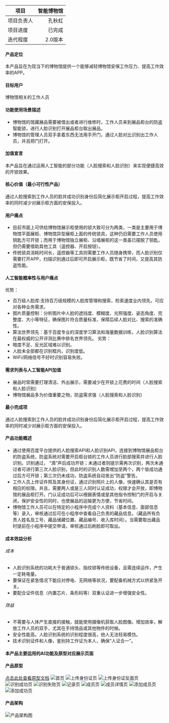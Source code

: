  | 项目  | 智能博物馆|  
 | --------   | -----:   | 
 | 项目负责人       | 孔秋虹      |
 | 项目进度       | 已完成     |
 | 迭代程度       | 2.0版本      |

####  产品定位
本产品旨在为现当下的博物馆提供一个能够减轻博物馆安保工作压力、提高工作效率的APP。
####  目标用户
博物馆相关的工作人员
####  功能使用场景描述
- 博物馆的馆藏展品需要被借出或者进行维修时，工作人员来到展品柜台的防盗智能锁，进行人脸识别打开展品柜台取出展品。
- 博物馆的管理人员双手拿着东西无法用手开门，通过人脸对比识别出工作人员，并且把门打开。
####  加值宣言
本产品旨在通过运用人工智能的部分功能（人脸搜索和人脸识别）来实现便捷高效的开锁效果。
####  核心价值（最小可行性产品）
通过人脸搜索到工作人员的脸并成功识别身份后简化展示柜开启过程，提高工作效率的同时减少对展示柜方面的安保投入。
####  用户痛点
- 目前市面上可供给博物馆展示柜使用的锁大致可分为两类，一类是主要用于博物馆平面展柜、博物馆异型展柜上面的传统锁具，这种仍旧需要工作人员使用钥匙方可开锁；而用于博物馆独立展柜、沿墙展柜的这一类虽已摆脱了钥匙，但仍需要借助其他工具（遥控器、开启按钮）。
- 传统锁具消耗时间长，遥控器等工具则需要工作人员随身携带，而人脸识别仅需要打开APP，扫描识别通过后即可开启展示柜，既节省了时间，又提高其防盗性能。
####  人工智能概率性与用户痛点
优势：
- 百万级人脸库:支持百万级规模的人脸库管理和搜索，检索速度业内领先，可应对各种业务需求。
- 图片质量控制：分析图片中人脸的遮挡度、模糊度、光照强度、姿态角度、完整度、大小等特征，确保图片符合质量标准，保障后续人脸对比、搜索的准确性。
- 算法世界领先：基于百度专业的深度学习算法和海量数据训练，人脸识别算法在最权威的公开评测比赛中排名世界领先。
劣势：
- 暗度不足、反光区域难以识别。
- 人脸未全部都在识别框内，识别度低。
- WiFi/网络信号不好时识别容易失败。
####  需求列表与人工智能API加值
- 展品时常需要打理清洁、外出展示，需要减少在开锁上花费的时间（人脸搜索和人脸识别）
- 博物馆展品多为价值重要之物，防盗需求强（人脸搜索和人脸识别）
####  最小完成项
通过人脸搜索到工作人员的脸并成功识别身份后简化展示柜开启过程，提高工作效率的同时减少对展示柜方面的安保投入。
####  产品功能概述
- 通过使用百度平台提供的人脸搜索API和人脸识别API，连接到博物馆展品柜台的防盗系统，防盗系统对需要开启柜台锁的工作人员进行脸部搜索并进行人脸识别。识别通过， “滴”声后成功开锁；未通过者则提示需再次识别，两次未通过者可进行第三次人脸识别，但此时的识别人数需增加至两个，两个皆成功通过后方可开锁；第三次仍未成功，防盗系统自动发出“防盗”警告。
- 工作人员上传证件照及其身份证，通过识别照片上的人像，快速确认其是否有相应的权限。并且，需要两人或是三人同时认证成功，权限才会开放，即博物馆的展品柜打开。门认证成功后可以根据表情或是其他指令控制门的开启与关闭，保护安全性的同时，也使展品的运输更为方便，节省时间。
- 博物馆工作人员可以在特定的小程序中完成个人资料（基本信息、面部信息等）录入，审核通过后可在小程序中查看自己负责的藏品信息。（藏品所有负责人姓名及工号、藏品储藏位置、藏品编号、收入库时间）。当需要取出藏品时提前在小程序中提交申请，审核通过后刷脸即可取出。
####  成本效益分析
######  成本
- 人脸识别系统的功耗大于普通锁头、指纹锁等传统设备，且需连续运作，产生一定耗电量。
- 要保证在紧急情况下能应对停电、无网络等状况，要配备机械方式以供紧急开关。
- 要配合证件信息（内置芯片、条形码等）双重认证进一步增强安全性。  
######  效益
- 不需要与人体产生直接的接触，就能使用摄像机获取人脸图像。增加效率，解放工作人员的双手，尤其在手持馆品或其他物件的时候。
- 安全性能高。人脸识别系统的识别程度很高，他人无法轻易模仿。
- 技术识别证件和人像，鉴别持工作证为本人，确保“人证合一”。
####  本产品主要运用的AI功能及原型对应展示页面
####  产品原型
[点击此处查看原型文档](http://seventeen1223.gitee.io/lock/)
![首页](https://upload-images.jianshu.io/upload_images/9404387-e3cd8abb5a7a18d7.png?imageMogr2/auto-orient/strip%7CimageView2/2/w/1240)
![上传身份证页](https://upload-images.jianshu.io/upload_images/9404387-18ed4968ac8a0f9a.png?imageMogr2/auto-orient/strip%7CimageView2/2/w/1240)
![上传身份证反面页](https://upload-images.jianshu.io/upload_images/9404387-944d331b5958ac49.png?imageMogr2/auto-orient/strip%7CimageView2/2/w/1240)
![识别成功页](https://upload-images.jianshu.io/upload_images/9404387-6009a5b009426546.png?imageMogr2/auto-orient/strip%7CimageView2/2/w/1240)
![识别失败页](https://upload-images.jianshu.io/upload_images/9404387-5bd453a84028a5b3.png?imageMogr2/auto-orient/strip%7CimageView2/2/w/1240)
![记录页](https://upload-images.jianshu.io/upload_images/9404387-29f92f6500604799.png?imageMogr2/auto-orient/strip%7CimageView2/2/w/1240)
![成员页](https://upload-images.jianshu.io/upload_images/9404387-76ce451af31d34f3.png?imageMogr2/auto-orient/strip%7CimageView2/2/w/1240)
![成员详情页](https://upload-images.jianshu.io/upload_images/9404387-0021416ff4d3fd50.png?imageMogr2/auto-orient/strip%7CimageView2/2/w/1240)
![添加成员页](https://upload-images.jianshu.io/upload_images/9404387-745055297c061cb4.png?imageMogr2/auto-orient/strip%7CimageView2/2/w/1240)
![添加成功页](https://upload-images.jianshu.io/upload_images/9404387-ddcaf801ff47a30d.png?imageMogr2/auto-orient/strip%7CimageView2/2/w/1240)
####  产品架构
![产品架构图](https://upload-images.jianshu.io/upload_images/9404387-601b6d97ad8d1d3e.png?imageMogr2/auto-orient/strip%7CimageView2/2/w/1240)
